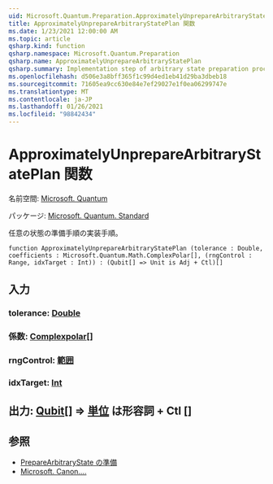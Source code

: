 ```yaml
---
uid: Microsoft.Quantum.Preparation.ApproximatelyUnprepareArbitraryStatePlan
title: ApproximatelyUnprepareArbitraryStatePlan 関数
ms.date: 1/23/2021 12:00:00 AM
ms.topic: article
qsharp.kind: function
qsharp.namespace: Microsoft.Quantum.Preparation
qsharp.name: ApproximatelyUnprepareArbitraryStatePlan
qsharp.summary: Implementation step of arbitrary state preparation procedure.
ms.openlocfilehash: d506e3a8bff365f1c99d4ed1eb41d29ba3dbeb18
ms.sourcegitcommit: 71605ea9cc630e84e7ef29027e1f0ea06299747e
ms.translationtype: MT
ms.contentlocale: ja-JP
ms.lasthandoff: 01/26/2021
ms.locfileid: "98842434"
---
```

# <a name="approximatelyunpreparearbitrarystateplan-function"></a>ApproximatelyUnprepareArbitraryStatePlan 関数

名前空間: [Microsoft. Quantum](xref:Microsoft.Quantum.Preparation)

パッケージ: [Microsoft. Quantum. Standard](https://nuget.org/packages/Microsoft.Quantum.Standard)


任意の状態の準備手順の実装手順。

```qsharp
function ApproximatelyUnprepareArbitraryStatePlan (tolerance : Double, coefficients : Microsoft.Quantum.Math.ComplexPolar[], (rngControl : Range, idxTarget : Int)) : (Qubit[] => Unit is Adj + Ctl)[]
```


## <a name="input"></a>入力

### <a name="tolerance--double"></a>tolerance: [Double](xref:microsoft.quantum.lang-ref.double)




### <a name="coefficients--complexpolar"></a>係数: [Complexpolar](xref:Microsoft.Quantum.Math.ComplexPolar)[]




### <a name="rngcontrol--range"></a>rngControl: [範囲](xref:microsoft.quantum.lang-ref.range)




### <a name="idxtarget--int"></a>idxTarget: [Int](xref:microsoft.quantum.lang-ref.int)





## <a name="output--qubit--unit--is-adj--ctl"></a>出力: [Qubit](xref:microsoft.quantum.lang-ref.qubit)[] => [単位](xref:microsoft.quantum.lang-ref.unit)  は形容詞 + Ctl []



## <a name="see-also"></a>参照

- [PrepareArbitraryState の準備](xref:Microsoft.Quantum.Preparation.PrepareArbitraryState)
- [Microsoft. Canon....](xref:Microsoft.Quantum.Canon.MultiplexPauli)